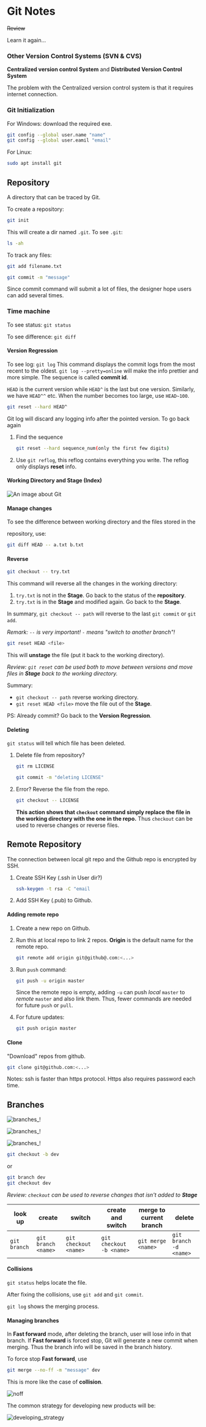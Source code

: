 # Git Notes

~~Review~~ 

Learn it again...

### Other Version Control Systems (SVN & CVS)

**Centralized version control System** and **Distributed Version Control System**

The problem with the Centralized version control system is that it requires internet connection.

### Git Initialization

For Windows: download the required exe.

```bash
git config --global user.name "name"
git config --global user.eamil "email"
```

For Linux:

```bash
sudo apt install git
```



## Repository

A directory that can be traced by Git.

To create a repository: 

```bash
git init
```

This will create a dir named `.git`. To see `.git`:

```bash
ls -ah
```

To track any files:

```bash
git add filename.txt
```

```bash
git commit -m "message"
```

Since commit command will submit a lot of files, the designer hope users can add several times.



### Time machine

To see status:  `git status`

To see difference: `git diff`



#### Version Regression

To see log: `git log` This command displays the commit logs from the most recent to the oldest. `git log --pretty=online` will make the info prettier and more simple. The sequence is called **commit id**.

`HEAD` is the current version while `HEAD^` is the last but one version. Similarly, we have `HEAD^^` etc. When the number becomes too large, use `HEAD~100`.

```bash
git reset --hard HEAD^
```

Git log will discard any logging info after the pointed version. To go back again

1. Find the sequence 

   ```bash
   git reset --hard sequence_num(only the first few digits)
   ```

2. Use `git reflog`, this reflog contains everything you write. The reflog only displays **reset** info.



#### Working Directory and Stage (Index)

![An image about Git](.\\pics\\Stage.jpg)



#### Manage changes

To see the difference between working directory and the files stored in the 

repository, use: 

```bash
git diff HEAD -- a.txt b.txt
```



#### Reverse

```bash
git checkout -- try.txt
```

This command will reverse all the changes in the working directory:

1. `try.txt` is not in the **Stage**. Go back to the status of the **repository**.
2. `try.txt` is in the **Stage** and modified again. Go back to the **Stage**.

In summary, `git checkout -- path` will reverse to the last `git commit` or `git add`.

*Remark: `--` is very important! `-` means "switch to another branch"!*



```bash
git reset HEAD <file>
```

This will **unstage** the file (put it back to the working directory).

*Review: `git reset` can be used both to move between versions and move files in **Stage** back to the working directory.*

Summary: 

- `git checkout -- path` reverse working directory.
- `git reset HEAD <file>` move the file out of the **Stage**.

PS: Already commit? Go back to the **Version Regression**.



#### Deleting

`git status` will tell which file has been deleted.

1. Delete file from repository? 

   ```bash
   git rm LICENSE
   ```

   ```bash
   git commit -m "deleting LICENSE"
   ```

2. Error? Reverse the file from the repo.

   ```bash
   git checkout -- LICENSE
   ```

   **This action shows that `checkout` command simply replace the file in the working directory with the one in the repo.** Thus `checkout` can be used to reverse changes or reverse files.



## Remote Repository

The connection between local git repo and the Github repo is encrypted by SSH.

1. Create SSH Key (.ssh in User dir?)

   ```bash
   ssh-keygen -t rsa -C "email
   ```

2. Add SSH Key (.pub) to Github.

   

#### Adding remote repo

1. Create a new repo on Github.

2. Run this at local repo to link 2 repos. **Origin** is the default name for the remote repo.

   ```bash
   git remote add origin git@github@.com:<...>
   ```

3. Run `push` command:

   ```bash
   git push -u origin master
   ```

   Since the remote repo is empty, adding `-u` can push *local* `master` to *remote* `master` and also link them. Thus, fewer commands are needed for future `push` or `pull`.
   
4. For future updates:

   ```bash
   git push origin master
   ```

   

#### Clone

"Download" repos from github.

```bash
git clone git@github.com:<...>
```

Notes: ssh is faster than https protocol. Https also requires password each time.



## Branches

![branches_!](.\\pics\\branches_1.png)

![branches_!](.\\pics\\branches_2.png)

![branches_!](.\\pics\\branches_3.png)

```bash
git checkout -b dev
```

or

```bash
git branch dev
git checkout dev
```

*Review: `checkout` can be used to reverse changes that isn't added to **Stage***

| look up      | create              | switch                | create and switch        | merge to current branch | delete                 |
| ------------ | ------------------- | --------------------- | ------------------------ | ----------------------- | ---------------------- |
| `git branch` | `git branch <name>` | `git checkout <name>` | `git checkout -b <name>` | `git merge <name>`      | `git branch -d <name>` |

#### Collisions

`git status` helps locate the file.

After fixing the collisions, use `git add` and `git commit`.

`git log` shows the merging process.

#### Managing branches

In **Fast forward** mode, after deleting the branch, user will lose info in that branch. If **Fast forward** is forced stop, Git will generate a new commit when merging. Thus the branch info will be saved in the branch history.

To force stop **Fast forward**, use 

```bash
git merge --no-ff -m "message" dev
```

This is more like the case of **collision**.

![noff](.\\pics\\noff.png)

The common strategy for developing new products will be:

![developing_strategy](.\\pics\\developing_strategy.png)